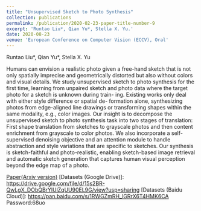 ```yaml
---
title: "Unsupervised Sketch to Photo Synthesis"
collection: publications
permalink: /publication/2020-02-23-paper-title-number-9
excerpt: 'Runtao Liu*, Qian Yu*, Stella X. Yu.'
date: 2020-08-23
venue: 'European Conference on Computer Vision (ECCV), Oral'
---
```

Runtao Liu*, Qian Yu*, Stella X. Yu

Humans can envision a realistic photo given a free-hand sketch that is not only spatially imprecise and geometrically distorted but also without colors and visual details. We study unsupervised sketch to photo synthesis for the first time, learning from unpaired sketch and photo data where the target photo for a sketch is unknown during train- ing. Existing works only deal with either style difference or spatial de- formation alone, synthesizing photos from edge-aligned line drawings or transforming shapes within the same modality, e.g., color images.
Our insight is to decompose the unsupervised sketch to photo synthesis task into two stages of translation: First shape translation from sketches to grayscale photos and then content enrichment from grayscale to color photos. We also incorporate a self-supervised denoising objective and an attention module to handle abstraction and style variations that are specific to sketches. Our synthesis is sketch-faithful and photo-realistic, enabling sketch-based image retrieval and automatic sketch generation that captures human visual perception beyond the edge map of a photo.

[Paper(Arxiv version)](https://arxiv.org/abs/1909.08313)
[Datasets (Google Drive)]: https://drive.google.com/file/d/15s2BR-QwLgX_DObQBrYlUlZqUU90EL9G/view?usp=sharing
[Datasets (Baidu Cloud)]: https://pan.baidu.com/s/1RWGZmRH_lGRrX6T4HMK6CA  Password:68uo
